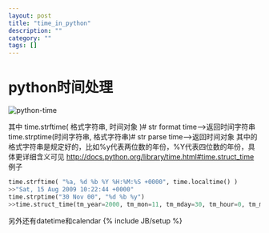 ```yaml
---
layout: post
title: "time_in_python"
description: ""
category: ""
tags: []
---
```

#      python时间处理

![python-time](http://www.zybuluo.com/static/img/toolbar-reader.png)

其中
time.strftime( 格式字符串, 时间对象 )# str format time-->返回时间字符串
time.strptime(时间字符串, 格式字符串)# str parse time-->返回时间对象
其中的格式字符串是规定好的，比如%y代表两位数的年份，%Y代表四位数的年份，具体更详细含义可见
http://docs.python.org/library/time.html#time.struct_time
例子
```python
time.strftime( "%a, %d %b %Y %H:%M:%S +0000", time.localtime() )
>>"Sat, 15 Aug 2009 10:22:44 +0000"
time.strptime("30 Nov 00", "%d %b %y")
>>time.struct_time(tm_year=2000, tm_mon=11, tm_mday=30, tm_hour=0, tm_min=0, tm_sec=0, tm_wday=3, tm_yday=335, tm_isdst=-1)
```
另外还有datetime和calendar
{% include JB/setup %}
